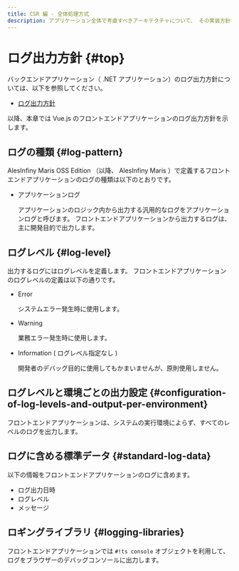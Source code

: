 ```yaml
---
title: CSR 編 - 全体処理方式
description: アプリケーション全体で考慮すべきアーキテクチャについて、 その実装方針を説明します。
---
```


# ログ出力方針 {#top}

バックエンドアプリケーション（ .NET アプリケーション）のログ出力方針については、以下を参照してください。

- [ログ出力方針](../../overview/dotnet-application-processing-system/logging-policy.md)

以降、本章では Vue.js のフロントエンドアプリケーションのログ出力方針を示します。

## ログの種類 {#log-pattern}

AlesInfiny Maris OSS Edition （以降、 AlesInfiny Maris ）で定義するフロントエンドアプリケーションのログの種類は以下のとおりです。

- アプリケーションログ

    アプリケーションのロジック内から出力する汎用的なログをアプリケーションログと呼びます。
    フロントエンドアプリケーションから出力するログは、主に開発目的で出力します。

## ログレベル {#log-level}

出力するログにはログレベルを定義します。
フロントエンドアプリケーションのログレベルの定義は以下の通りです。

- Error

    システムエラー発生時に使用します。

- Warning

    業務エラー発生時に使用します。

- Information ( ログレベル指定なし )

    開発者のデバッグ目的に使用してもかまいませんが、原則使用しません。

## ログレベルと環境ごとの出力設定 {#configuration-of-log-levels-and-output-per-environment}

フロントエンドアプリケーションは、システムの実行環境によらず、すべてのレベルのログを出力します。

## ログに含める標準データ {#standard-log-data}

以下の情報をフロントエンドアプリケーションのログに含めます。

- ログ出力日時
- ログレベル
- メッセージ

## ロギングライブラリ {#logging-libraries}

フロントエンドアプリケーションでは `#!ts console` オブジェクトを利用して、ログをブラウザーのデバッグコンソールに出力します。
